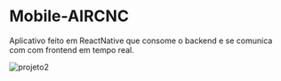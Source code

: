 # Mobile-AIRCNC
Aplicativo feito em ReactNative que consome o backend e se comunica com com frontend em tempo real.

![projeto2](https://user-images.githubusercontent.com/48248470/66520750-282a6c00-eac0-11e9-8f60-e23dc3a10833.jpg)
